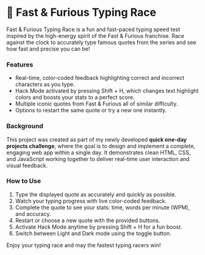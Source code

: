 # 🏁 Fast & Furious Typing Race

Fast & Furious Typing Race is a fun and fast-paced typing speed test inspired by the high-energy spirit of the Fast & Furious franchise. 
Race against the clock to accurately type famous quotes from the series and see how fast and precise you can be!

### Features
- Real-time, color-coded feedback highlighting correct and incorrect characters as you type.
- Hack Mode activated by pressing Shift + H, which changes text highlight colors and boosts your stats to a perfect score.
- Multiple iconic quotes from Fast & Furious all of similar difficulty.
- Options to restart the same quote or try a new one instantly.

### Background
This project was created as part of my newly developed **quick one-day projects challenge**, where the goal is to design and implement a complete, engaging web app within a single day. It demonstrates clean HTML, CSS, and JavaScript working together to deliver real-time user interaction and visual feedback.

### How to Use
1. Type the displayed quote as accurately and quickly as possible.
2. Watch your typing progress with live color-coded feedback.
3. Complete the quote to see your stats: time, words per minute (WPM), and accuracy.
4. Restart or choose a new quote with the provided buttons.
5. Activate Hack Mode anytime by pressing Shift + H for a fun boost.
6. Switch between Light and Dark mode using the toggle button.

Enjoy your typing race and may the fastest typing racers win!

